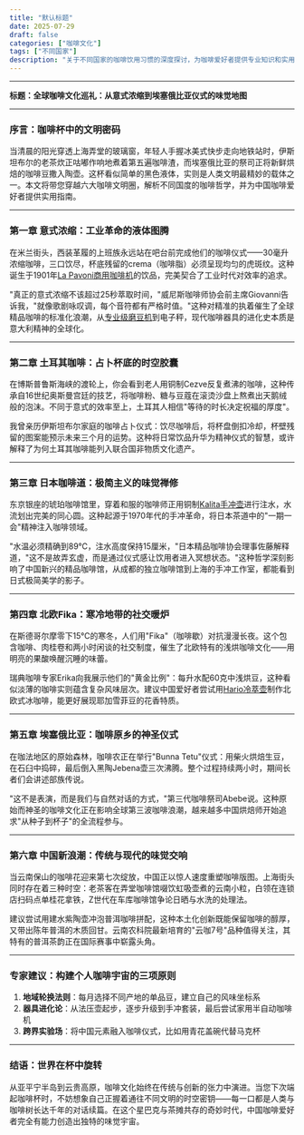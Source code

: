 ```yaml
---
title: "默认标题"
date: 2025-07-29
draft: false
categories: ["咖啡文化"]
tags: ["不同国家"]
description: "关于不同国家的咖啡饮用习惯的深度探讨，为咖啡爱好者提供专业知识和实用指南。"
---
```


---
**标题：全球咖啡文化巡礼：从意式浓缩到埃塞俄比亚仪式的味觉地图**

---

### 序言：咖啡杯中的文明密码
当清晨的阳光穿透上海弄堂的玻璃窗，年轻人手握冰美式快步走向地铁站时，伊斯坦布尔的老茶炊正咕嘟作响地煮着第五遍咖啡渣，而埃塞俄比亚的祭司正将新鲜烘焙的咖啡豆撒入陶壶。这杯看似简单的黑色液体，实则是人类文明最精妙的载体之一。本文将带您穿越六大咖啡文明圈，解析不同国度的咖啡哲学，并为中国咖啡爱好者提供实用指南。

---

### 第一章 意式浓缩：工业革命的液体图腾
在米兰街头，西装革履的上班族永远站在吧台前完成他们的咖啡仪式——30毫升浓缩咖啡，三口饮尽，杯底残留的crema（咖啡脂）必须呈现均匀的虎斑纹。这种诞生于1901年[La Pavoni商用咖啡机](https://www.amazon.com/s?k=La%20Pavoni%E5%95%86%E7%94%A8%E5%92%96%E5%95%A1%E6%9C%BA&tag=coffeeprism-20)的饮品，完美契合了工业时代对效率的追求。

"真正的意式浓缩不该超过25秒萃取时间，"威尼斯咖啡师协会前主席Giovanni告诉我，"就像歌剧咏叹调，每个音符都有严格时值。"这种对精准的执着催生了全球精品咖啡的标准化浪潮，从[专业级磨豆机](https://www.amazon.com/s?k=%E4%B8%93%E4%B8%9A%E7%BA%A7%E7%A3%A8%E8%B1%86%E6%9C%BA&tag=coffeeprism-20)到电子秤，现代咖啡器具的进化史本质是意大利精神的全球化。

---

### 第二章 土耳其咖啡：占卜杯底的时空胶囊
在博斯普鲁斯海峡的渡轮上，你会看到老人用铜制Cezve反复煮沸的咖啡，这种传承自16世纪奥斯曼宫廷的技艺，将咖啡粉、糖与豆蔻在滚烫沙盘上熬煮出天鹅绒般的泡沫。不同于意式的效率至上，土耳其人相信"等待的时长决定祝福的厚度"。

我曾亲历伊斯坦布尔家庭的咖啡占卜仪式：饮尽咖啡后，将杯盘倒扣冷却，杯壁残留的图案能预示未来三个月的运势。这种将日常饮品升华为精神仪式的智慧，或许解释了为何土耳其咖啡能列入联合国非物质文化遗产。

---

### 第三章 日本咖啡道：极简主义的味觉禅修
东京银座的琥珀咖啡馆里，穿着和服的咖啡师正用铜制[Kalita手冲壶](https://www.amazon.com/s?k=Kalita%E6%89%8B%E5%86%B2%E5%A3%B6&tag=coffeeprism-20)进行注水，水流划出完美的同心圆。这种起源于1970年代的手冲革命，将日本茶道中的"一期一会"精神注入咖啡领域。

"水温必须精确到89℃，注水高度保持15厘米，"日本精品咖啡协会理事佐藤解释道，"这不是故弄玄虚，而是通过仪式感让饮用者进入冥想状态。"这种哲学深刻影响了中国新兴的精品咖啡馆，从成都的独立咖啡馆到上海的手冲工作室，都能看到日式极简美学的影子。

---

### 第四章 北欧Fika：寒冷地带的社交暖炉
在斯德哥尔摩零下15℃的寒冬，人们用"Fika"（咖啡歇）对抗漫漫长夜。这个包含咖啡、肉桂卷和两小时闲谈的社交制度，催生了北欧特有的浅烘咖啡文化——用明亮的果酸唤醒沉睡的味蕾。

瑞典咖啡专家Erika向我展示他们的"黄金比例"：每升水配60克中浅烘豆，这种看似淡薄的咖啡实则蕴含复杂风味层次。建议中国爱好者尝试用[Hario冷萃壶](https://www.amazon.com/s?k=Hario%E5%86%B7%E8%90%83%E5%A3%B6&tag=coffeeprism-20)制作北欧式冰咖啡，能更好展现耶加雪菲豆的花香特质。

---

### 第五章 埃塞俄比亚：咖啡原乡的神圣仪式
在咖法地区的原始森林，咖啡农正在举行"Bunna Tetu"仪式：用柴火烘焙生豆，在石臼中捣碎，最后倒入黑陶Jebena壶三次沸腾。整个过程持续两小时，期间长者们会讲述部族传说。

"这不是表演，而是我们与自然对话的方式，"第三代咖啡祭司Abebe说。这种原始而神圣的咖啡文化正在影响全球第三波咖啡浪潮，越来越多中国烘焙师开始追求"从种子到杯子"的全流程参与。

---

### 第六章 中国新浪潮：传统与现代的味觉交响
当云南保山的咖啡花迎来第七次绽放，中国正以惊人速度重塑咖啡版图。上海街头同时存在着三种时空：老茶客在弄堂咖啡馆啜饮虹吸壶煮的云南小粒，白领在连锁店扫码点单桂花拿铁，Z世代在车库咖啡馆争论日晒与水洗的处理法。

建议尝试用建水紫陶壶冲泡普洱咖啡拼配，这种本土化创新既能保留咖啡的醇厚，又带出陈年普洱的木质回甘。云南农科院最新培育的"云咖7号"品种值得关注，其特有的普洱茶韵正在国际赛事中崭露头角。

---

### 专家建议：构建个人咖啡宇宙的三项原则
1. **地域轮换法则**：每月选择不同产地的单品豆，建立自己的风味坐标系
2. **器具进化论**：从法压壶起步，逐步升级到手冲套装，最后尝试家用半自动咖啡机
3. **跨界实验场**：将中国元素融入咖啡仪式，比如用青花盖碗代替马克杯

---

### 结语：世界在杯中旋转
从亚平宁半岛到云贵高原，咖啡文化始终在传统与创新的张力中演进。当您下次端起咖啡杯时，不妨想象自己正握着通往不同文明的时空密钥——每一口都是人类与咖啡树长达千年的对话续篇。在这个星巴克与茶摊共存的奇妙时代，中国咖啡爱好者完全有能力创造出独特的味觉宇宙。